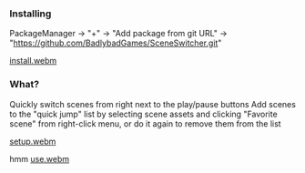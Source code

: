 ### Installing
PackageManager -> "+" -> "Add package from git URL" -> "https://github.com/BadlybadGames/SceneSwitcher.git"

[install.webm](https://user-images.githubusercontent.com/911394/221986844-32b25619-63df-4375-9f13-6a1d9dff42f1.webm)

### What?
Quickly switch scenes from right next to the play/pause buttons
Add scenes to the "quick jump" list by selecting scene assets and clicking "Favorite scene" from right-click menu, or do it again to remove them from the list

[setup.webm](https://user-images.githubusercontent.com/911394/221986747-fc58c523-0f16-4c60-b82e-0a04d0700936.webm)

hmm
[use.webm](https://user-images.githubusercontent.com/911394/221986876-0b5b7976-9b63-4ff7-9030-0b5de76cc492.webm)
